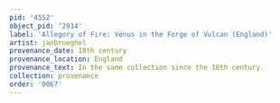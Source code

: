 ```yaml
---
pid: '4552'
object_pid: '2914'
label: 'Allegory of Fire: Venus in the Forge of Vulcan (England)'
artist: janbrueghel
provenance_date: 18th century
provenance_location: England
provenance_text: In the same collection since the 18th century.
collection: provenance
order: '0067'
---
```

